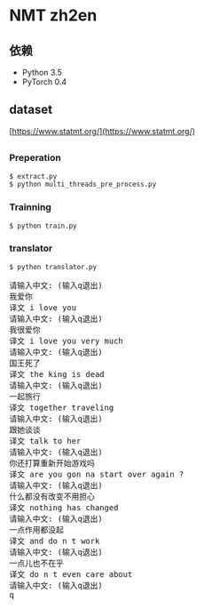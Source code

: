 # NMT zh2en


## 依赖

- Python 3.5
- PyTorch 0.4

## dataset
[https://www.statmt.org/](https://www.statmt.org/)

## 

### Preperation
```bash
$ extract.py
$ python multi_threads_pre_process.py
```

### Trainning
```bash
$ python train.py
```


### translator

```bash
$ python translator.py
```

<pre>
请输入中文: (输入q退出)
我爱你
译文 i love you
请输入中文: (输入q退出)
我很爱你
译文 i love you very much
请输入中文: (输入q退出)
国王死了
译文 the king is dead
请输入中文: (输入q退出)
一起旅行
译文 together traveling
请输入中文: (输入q退出)
跟她谈谈
译文 talk to her
请输入中文: (输入q退出)
你还打算重新开始游戏吗
译文 are you gon na start over again ?
请输入中文: (输入q退出)
什么都没有改变不用担心
译文 nothing has changed
请输入中文: (输入q退出)
一点作用都没起
译文 and do n t work
请输入中文: (输入q退出)
一点儿也不在乎
译文 do n t even care about
请输入中文: (输入q退出)
q
</pre>